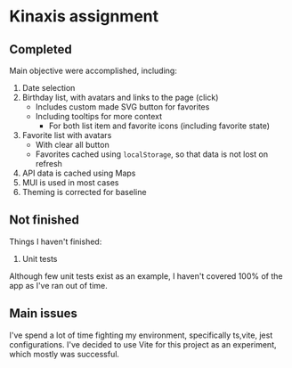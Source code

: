 # Kinaxis assignment

## Completed

Main objective were accomplished, including:

1. Date selection
2. Birthday list, with avatars and links to the page (click)
   - Includes custom made SVG button for favorites
   - Including tooltips for more context
     - For both list item and favorite icons (including favorite state)
3. Favorite list with avatars
   - With clear all button
   - Favorites cached using `localStorage`, so that data is not lost on refresh
4. API data is cached using Maps
5. MUI is used in most cases
6. Theming is corrected for baseline

## Not finished

Things I haven't finished:

1. Unit tests

Although few unit tests exist as an example, I haven't covered 100% of the app as I've ran out of time.

## Main issues

I've spend a lot of time fighting my environment, specifically ts,vite, jest configurations.
I've decided to use Vite for this project as an experiment, which mostly was successful.
